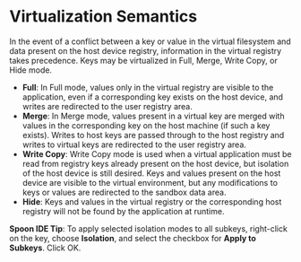 # Virtualization Semantics

In the event of a conflict between a key or value in the virtual filesystem and data present on the host device registry, information in the virtual registry takes precedence. Keys may be virtualized in Full, Merge, Write Copy, or Hide mode.

- **Full**: In Full mode, values only in the virtual registry are visible to the application, even if a corresponding key exists on the host device, and writes are redirected to the user registry area.
- **Merge**: In Merge mode, values present in a virtual key are merged with values in the corresponding key on the host machine (if such a key exists). Writes to host keys are passed through to the host registry and writes to virtual keys are redirected to the user registry area.
- **Write Copy**: Write Copy mode is used when a virtual application must be read from registry keys already present on the host device, but isolation of the host device is still desired. Keys and values present on the host device are visible to the virtual environment, but any modifications to keys or values are redirected to the sandbox data area. 
- **Hide**: Keys and values in the virtual registry or the corresponding host registry will not be found by the application at runtime.

**Spoon IDE Tip**: To apply selected isolation modes to all subkeys, right-click on the key, choose **Isolation**, and select the checkbox for **Apply to Subkeys**. Click OK. 
